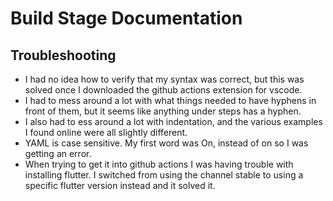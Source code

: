 # Build Stage Documentation

## Troubleshooting
- I had no idea how to verify that my syntax was correct, but this was solved once I downloaded the github actions extension for vscode.
- I had to mess around a lot with what things needed to have hyphens in front of them, but it seems like anything under steps has a hyphen.
- I also had to ess around a lot with indentation, and the various examples I found online were all slightly different.
- YAML is case sensitive. My first word was On, instead of on so I was getting an error.
- When trying to get it into github actions I was having trouble with installing flutter. I switched from using the channel stable to using a specific flutter version instead and it solved it.
